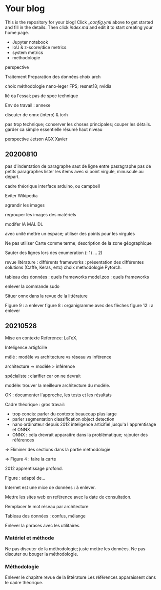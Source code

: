 # Your blog

This is the repository for your blog! Click *_config.yml* above to get started and fill in the details. Then click *index.md* and edit it to start creating your home page.

- Jupyter notebook
- IoU & z-score/dice metrics
- system metrics
- methodologie


perspective


Traitement
	Preparation des données 
	choix arch


choix méthodologie
	nano-leger FPS; resnet18; nvidia


lié èa l'essai; pas de spec technique

Env de travail : annexe

discuter de onnx (intero) & torh

pas trop technique; conserver les choses principales; couper les détails.
garder ca simple essentielle résumé haut niveau

perspective Jetson AGX Xavier 

## 20200810
pas d'indentation de paragraphe
saut de ligne entre pasragraphe
pas de petits paragraphes 
lister les items avec 
si point virgule, minuscule au départ. 

cadre théorique
	interface arduino, ou campbell


Eviter Wikipedia

agrandir les images

regrouper les images des matériels

modifer IA MAL DL 

avec unité mettre un espace; utiliser des points pour les virgules

Ne pas utiliser Carte comme terme; description de la zone géographique

Sauter des lignes lors des enumeration (: 1) ... 2) 

revue litérature : différents frameworks : présentation des différentes solutions (Caffe, Keras, ertc) choix methodologie Pytorch. 

tableau des données : quels frameworks
model.zoo : quels frameworks

enlever la commande sudo 

Situer onnx dans la revue de la littérature

Figure 9 : a enlever
figure 8 : organigramme avec des flèches
figure 12 : a enlever 

## 20210528

Mise en contexte
Reference: LaTeX, 

Inteligence artigfcille

mêlé : modèle vs architecture vs réseau vs inférence

architecture  => modèle > inférence

spécialiste : clarifier car on ne devrait 

modèle: trouver la meilleure architecture du modèle. 

OK : documenter l'approche, les tests et les résultats

Cadre théorique  :
gros travail: 
* trop concis: parler du contexte beaucoup plus large
* parler segmentation  classification object detection
* nano ordinateur depuis 2012 inteligence articifiel jusqu'a l'apprentisage et ONNX
* ONNX : cela drevrait apparaitre dans la problématique; rajouter des références

=> Éliminer des sections dans la partie méthodologie

=> Figure 4 : faire la carte

2012 apprentissage profond. 

Figure : adapté de...

Internet est une mice de données : à enlever. 

Mettre les sites web en reférence avec la date de consultation. 

Remplacer le mot réseau par architecture

Tableau des données : confus, mélange

Enlever la phrases avec les utilitaires. 

### Matériel et méthode

Ne pas discuter de la méthodologie; juste mettre les données. Ne pas discuter ou bouger la méthodologie. 

### Méthodologie

Enlever le chapitre revue de la littérature
Les références apparaissent dans le cadre théorique. 






